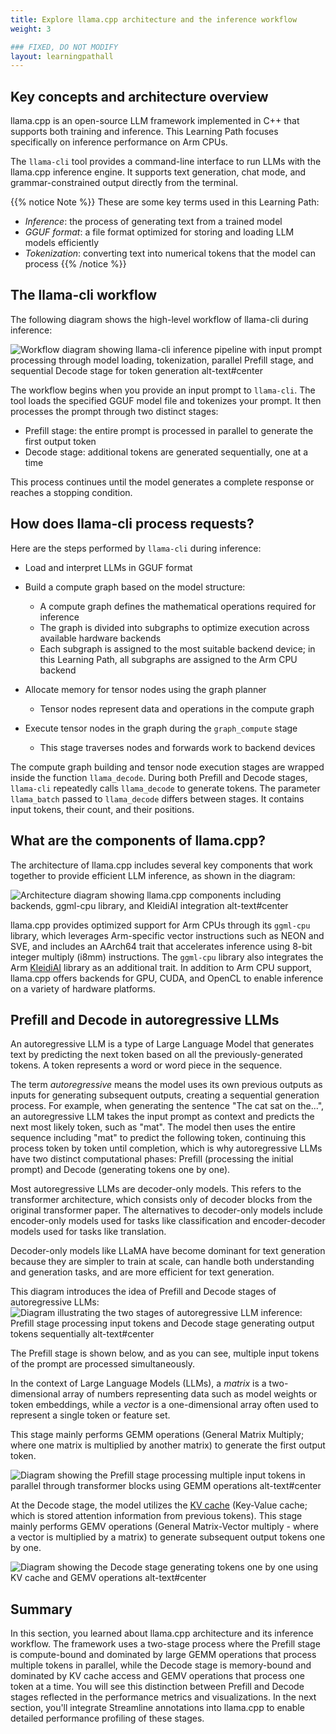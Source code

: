 ```yaml
---
title: Explore llama.cpp architecture and the inference workflow
weight: 3

### FIXED, DO NOT MODIFY
layout: learningpathall
---
```


## Key concepts and architecture overview

llama.cpp is an open-source LLM framework implemented in C++ that supports both training and inference. This Learning Path focuses specifically on inference performance on Arm CPUs.

The `llama-cli` tool provides a command-line interface to run LLMs with the llama.cpp inference engine. It supports text generation, chat mode, and grammar-constrained output directly from the terminal.

{{% notice Note %}}
These are some key terms used in this Learning Path:
- *Inference*: the process of generating text from a trained model
- *GGUF format*: a file format optimized for storing and loading LLM models efficiently
- *Tokenization*: converting text into numerical tokens that the model can process
{{% /notice %}}

## The llama-cli workflow

The following diagram shows the high-level workflow of llama-cli during inference:

![Workflow diagram showing llama-cli inference pipeline with input prompt processing through model loading, tokenization, parallel Prefill stage, and sequential Decode stage for token generation alt-text#center](images/llama_structure.png "The llama-cli inference workflow")

The workflow begins when you provide an input prompt to `llama-cli`. The tool loads the specified GGUF model file and tokenizes your prompt. It then processes the prompt through two distinct stages:

- Prefill stage: the entire prompt is processed in parallel to generate the first output token
- Decode stage: additional tokens are generated sequentially, one at a time

This process continues until the model generates a complete response or reaches a stopping condition.

## How does llama-cli process requests? 

Here are the steps performed by `llama-cli` during inference:

- Load and interpret LLMs in GGUF format

- Build a compute graph based on the model structure:
   - A compute graph defines the mathematical operations required for inference
   - The graph is divided into subgraphs to optimize execution across available hardware backends
   - Each subgraph is assigned to the most suitable backend device; in this Learning Path, all subgraphs are assigned to the Arm CPU backend
   
- Allocate memory for tensor nodes using the graph planner
   - Tensor nodes represent data and operations in the compute graph

- Execute tensor nodes in the graph during the `graph_compute` stage
   - This stage traverses nodes and forwards work to backend devices

The compute graph building and tensor node execution stages are wrapped inside the function `llama_decode`. During both Prefill and Decode stages, `llama-cli` repeatedly calls `llama_decode` to generate tokens. The parameter `llama_batch` passed to `llama_decode` differs between stages. It contains input tokens, their count, and their positions.  

## What are the components of llama.cpp?

The architecture of llama.cpp includes several key components that work together to provide efficient LLM inference, as shown in the diagram: 

![Architecture diagram showing llama.cpp components including backends, ggml-cpu library, and KleidiAI integration alt-text#center](images/llama_components.jpg "llama.cpp components")

llama.cpp provides optimized support for Arm CPUs through its `ggml-cpu` library, which leverages Arm-specific vector instructions such as NEON and SVE, and includes an AArch64 trait that accelerates inference using 8-bit integer multiply (i8mm) instructions. The `ggml-cpu` library also integrates the Arm [KleidiAI](https://github.com/ARM-software/kleidiai) library as an additional trait. In addition to Arm CPU support, llama.cpp offers backends for GPU, CUDA, and OpenCL to enable inference on a variety of hardware platforms.

## Prefill and Decode in autoregressive LLMs

An autoregressive LLM is a type of Large Language Model that generates text by predicting the next token based on all the previously-generated tokens. A token represents a word or word piece in the sequence.

The term *autoregressive* means the model uses its own previous outputs as inputs for generating subsequent outputs, creating a sequential generation process. For example, when generating the sentence "The cat sat on the...", an autoregressive LLM takes the input prompt as context and predicts the next most likely token, such as "mat". The model then uses the entire sequence including "mat" to predict the following token, continuing this process token by token until completion, which is why autoregressive LLMs have two distinct computational phases: Prefill (processing the initial prompt) and Decode (generating tokens one by one).

Most autoregressive LLMs are decoder-only models. This refers to the transformer architecture, which consists only of decoder blocks from the original transformer paper. The alternatives to decoder-only models include encoder-only models used for tasks like classification and encoder-decoder models used for tasks like translation. 

Decoder-only models like LLaMA have become dominant for text generation because they are simpler to train at scale, can handle both understanding and generation tasks, and are more efficient for text generation. 

This diagram introduces the idea of Prefill and Decode stages of autoregressive LLMs:
![Diagram illustrating the two stages of autoregressive LLM inference: Prefill stage processing input tokens and Decode stage generating output tokens sequentially alt-text#center](images/llm_prefill_decode.jpg "Prefill and Decode stages")

The Prefill stage is shown below, and as you can see, multiple input tokens of the prompt are processed simultaneously.

In the context of Large Language Models (LLMs), a *matrix* is a two-dimensional array of numbers representing data such as model weights or token embeddings, while a *vector* is a one-dimensional array often used to represent a single token or feature set.

This stage mainly performs GEMM operations (General Matrix Multiply; where one matrix is multiplied by another matrix) to generate the first output token.

![Diagram showing the Prefill stage processing multiple input tokens in parallel through transformer blocks using GEMM operations alt-text#center](images/transformer_prefill.jpg "Prefill stage")

At the Decode stage, the model utilizes the [KV cache](https://huggingface.co/blog/not-lain/kv-caching) (Key-Value cache; which is stored attention information from previous tokens). This stage mainly performs GEMV operations (General Matrix-Vector multiply - where a vector is multiplied by a matrix) to generate subsequent output tokens one by one.

![Diagram showing the Decode stage generating tokens one by one using KV cache and GEMV operations alt-text#center](images/transformer_decode.jpg "Decode stage")

## Summary

In this section, you learned about llama.cpp architecture and its inference workflow. The framework uses a two-stage process where the Prefill stage is compute-bound and dominated by large GEMM operations that process multiple tokens in parallel, while the Decode stage is memory-bound and dominated by KV cache access and GEMV operations that process one token at a time. You will see this distinction between Prefill and Decode stages reflected in the performance metrics and visualizations. In the next section, you'll integrate Streamline annotations into llama.cpp to enable detailed performance profiling of these stages.
